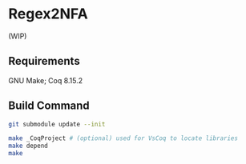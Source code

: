 # Regex2NFA

(WIP)

## Requirements

GNU Make; Coq 8.15.2

## Build Command

```sh
git submodule update --init

make _CoqProject # (optional) used for VsCoq to locate libraries
make depend
make
```
